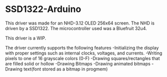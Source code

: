 # SSD1322-Arduino
This driver was made for an NHD-3.12 OLED 256x64 screen. The NHD is driven by a SSD1322. The microcontroller used was a Bluefruit 32u4.

This driver is a WIP.

The driver currently supports the following features
-Initializing the display with proper settings such as internal clocks, voltages, and currents.
-Writing pixels to one of 16 grayscale colors (0-F)
-Drawing squares/rectangles that are filled solid or hollow
-Drawing Bitmaps
-Drawing animated bitmaps
-Drawing text(font stored as a bitmap in progmem)
